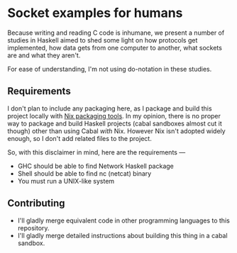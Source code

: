 Socket examples for humans
===

Because writing and reading C code is inhumane, we present a number of
studies in Haskell aimed to shed some light on how protocols get implemented,
how data gets from one computer to another, what sockets are and what they
aren't.

For ease of understanding, I'm not using do-notation in these studies.

Requirements
---

I don't plan to include any packaging here, as I package and build this project
locally with [Nix packaging tools](http://nixos.org). In my opinion, there is no
proper way to package and build Haskell projects (cabal sandboxes almost cut it
though) other than using Cabal *with* Nix. However Nix isn't adopted widely enough,
so I don't add related files to the project. 

So, with this disclaimer in mind, here are the requirements —

 - GHC should be able to find Network Haskell package 
 - Shell should be able to find nc (netcat) binary
 - You must run a UNIX-like system

Contributing
---

 - I'll gladly merge equivalent code in other programming languages to this
   repository.
 - I'll gladly merge detailed instructions about building this thing in a cabal 
   sandbox.
